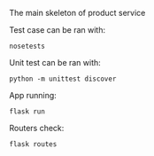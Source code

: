 The main skeleton of product service

Test case can be ran with:
```
nosetests
```
Unit test can be ran with:
```
python -m unittest discover
```
App running:
```
flask run
```
Routers check:
```
flask routes
```
